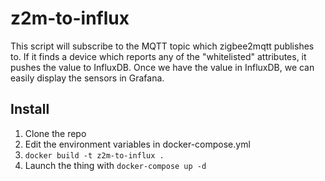 # z2m-to-influx

This script will subscribe to the MQTT topic which zigbee2mqtt publishes to. If it finds a device which reports any of the "whitelisted" attributes, it pushes the value to InfluxDB. Once we have the value in InfluxDB, we can easily display the sensors in Grafana.

## Install

1. Clone the repo
2. Edit the environment variables in docker-compose.yml
3. `docker build -t z2m-to-influx .`
4. Launch the thing with `docker-compose up -d`
